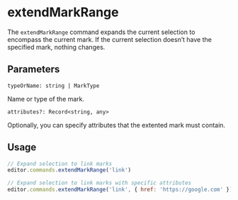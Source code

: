 # extendMarkRange
The `extendMarkRange` command expands the current selection to encompass the current mark. If the current selection doesn’t have the specified mark, nothing changes.

## Parameters
`typeOrName: string | MarkType`

Name or type of the mark.

`attributes?: Record<string, any>`

Optionally, you can specify attributes that the extented mark must contain.

## Usage
```js
// Expand selection to link marks
editor.commands.extendMarkRange('link')

// Expand selection to link marks with specific attributes
editor.commands.extendMarkRange('link', { href: 'https://google.com' })
```
